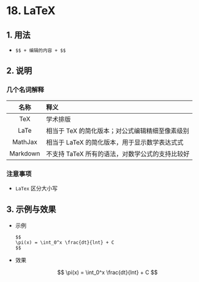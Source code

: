 # 18. LaTeX

## 1. 用法

- `$$ + 编辑的内容 + $$`

## 2. 说明

### 几个名词解释

| 名称 | 释义 |
| :---: | :--- |
| TeX | 学术排版 |
| LaTe | 相当于 TeX 的简化版本；对公式编辑精细至像素级别 |
| MathJax | 相当于 LaTeX 的简化版本，用于显示数学表达式式 |
| Markdown | 不支持 TaTeX 所有的语法，对数学公式的支持比较好 |

### 注意事项

- `LaTex` 区分大小写

## 3. 示例与效果

- 示例

    ```
    $$
    \pi(x) = \int_0^x \frac{dt}{lnt} + C
    $$
    ```

- 效果

    $$
    \pi(x) = \int_0^x \frac{dt}{lnt} + C
    $$
